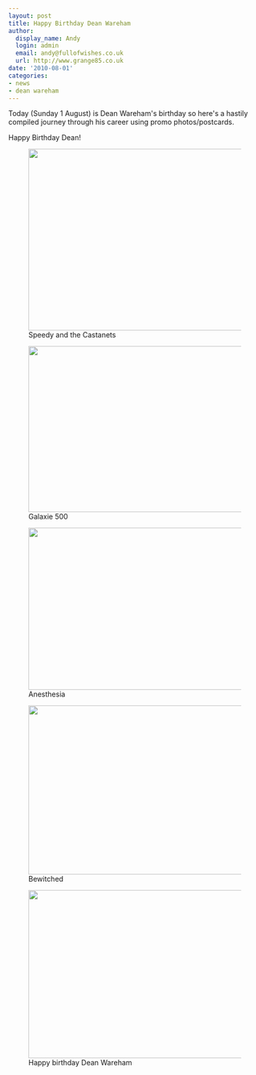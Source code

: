 ```yaml
---
layout: post
title: Happy Birthday Dean Wareham
author:
  display_name: Andy
  login: admin
  email: andy@fullofwishes.co.uk
  url: http://www.grange85.co.uk
date: '2010-08-01'
categories:
- news
- dean wareham
---
```

<p>Today (Sunday 1 August) is Dean Wareham&#039;s birthday so here&#039;s a hastily compiled journey through his career using promo photos/postcards.
<p />Happy Birthday Dean!<br />
<figure class="caption aligncenter"><img src="https://media.fullofwishes.co.uk/00-misc/pictures/postcard_POSTCARDS_003.jpg" width="500" height="361" class /><figcaption class="caption-text"> Speedy and the Castanets</figcaption></figure>
<p><figure class="caption aligncenter"><img src="https://media.fullofwishes.co.uk/00-misc/pictures/postcard_galaxie500-postcard.jpg" width="500" height="330" class /><figcaption class="caption-text"> Galaxie 500</figcaption></figure>
<p><figure class="caption aligncenter"><img src="https://media.fullofwishes.co.uk/00-misc/pictures/postcard_dean_minttea_promo.jpg" width="430" height="322" class /><figcaption class="caption-text"> Anesthesia</figcaption></figure>
<p><figure class="caption aligncenter"><img src="https://media.fullofwishes.co.uk/00-misc/pictures/postcard_POSTCARDS_004.jpg" width="500" height="336" class /><figcaption class="caption-text"> Bewitched</figcaption></figure>
<p><figure class="caption aligncenter"><img src="https://media.fullofwishes.co.uk/00-misc/pictures/postcard_deanwareham-postcard.jpg" width="500" height="334" class /><figcaption class="caption-text"> Happy birthday Dean Wareham</figcaption></figure>
